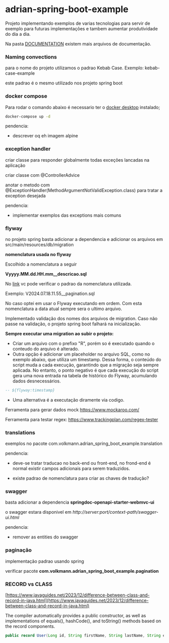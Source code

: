 # adrian-spring-boot-example

Projeto implementando exemplos de varias tecnologias para servir de exemplo para futuras implementações e tambem aumentar produtividade do dia a dia.

Na pasta [DOCUMENTATION](https://github.com/adrianvolkmann/adrian-spring-boot-example/tree/main/DOCUMENTATION) existem mais arquivos de documentação.

### Naming convections

para o nome do projeto utilizamos o padrao Kebab Case.
Exemplo: kebab-case-example

este padrao é o mesmo utilizado nos projeto spring boot

### docker compose
Para rodar o comando abaixo é necessario ter o [docker desktop](https://www.docker.com/products/docker-desktop/) instalado;

```bash
docker-compose up -d
```
pendencia:
- descrever oq eh imagem alpine

### exception handler

criar classe para responder globalmente todas exceções lancadas na aplicação

criar classe com @ControllerAdvice

anotar o metodo com @ExceptionHandler(MethodArgumentNotValidException.class) para tratar a exception desejada

pendencia:
- implementar exemplos das exceptions mais comuns


### flyway

no projeto spring basta adicionar a dependencia e adicionar os arquivos em src/main/resources/db/migration

**nomenclatura usada  no flyway**

Escolhido a nomenclatura a seguir

**Vyyyy.MM.dd.HH.mm__descricao.sql**

No [link](https://docs.oracle.com/javase/7/docs/api/java/text/SimpleDateFormat.html) vc pode verificar o padrao da nomenclatura utilizada.

Exemplo:
V2024.07.18.11.55__pagination.sql

No caso optei em usar o Flyway executando em ordem. Com esta nomenclatura a data atual sempre sera o ultimo arquivo.

Implementado validação dos nomes dos arquivos de migration. Caso não passe na validação, o projeto spring boot falhará na inicialização.

**Sempre executar uma migration ao subir o projeto:**

- Criar um arquivo com o prefixo "R", porém so é executado quando o conteudo do arquivo é alterado. 
- Outra opção é adicionar um placeholder no arquivo SQL, como no exemplo abaixo, que utiliza um timestamp. Dessa forma, o conteúdo do script muda a cada execução, garantindo que a migração seja sempre aplicada. No entanto, o ponto negativo é que cada execução do script gera uma nova entrada na tabela de histórico do Flyway, acumulando dados desnecessários.

```sql
-- ${flyway:timestamp}
```

- Uma alternativa é a executação diramente via codigo.


Ferramenta para gerar dados mock https://www.mockaroo.com/

Ferramenta para testar regex: https://www.trackingplan.com/regex-tester


### translations
exemplos no pacote com.volkmann.adrian_spring_boot_example.translation

pendencia:
 - deve-se tratar traducao no back-end ou front-end, no frond-end é normal existir campos adicionais para serem traduzidos.
 
 
- existe padrao de nomenclatura para criar as chaves de tradução? 

### swagger

basta adicionar a dependencia **springdoc-openapi-starter-webmvc-ui**

o swagger estara disponivel em *http://server:port/context-path/swagger-ui.html*

pendencia:
- remover as entities do swagger

### paginação

implementação padrao usando spring

verificar pacote **com.volkmann.adrian_spring_boot_example.pagination**

### RECORD vs CLASS

[https://www.javaguides.net/2023/12/difference-between-class-and-record-in-java.html](https://www.javaguides.net/2023/12/difference-between-class-and-record-in-java.html)

The compiler automatically provides a public constructor, as well as implementations of equals(), hashCode(), and toString() methods based on the record components.

```java
public record User(Long id, String firstName, String lastName, String email) {}
```



